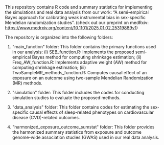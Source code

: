 This repository contains R code and summary statistics for implementing the simulations and real data analysis from our work: “A semi-empirical Bayes approach for calibrating weak instrumental bias in sex-specific Mendelian randomization studies”. (check out our preprint on medRxiv: https://www.medrxiv.org/content/10.1101/2025.01.02.25319889v1)

The repository is organized into the following folders:

1. "main_function" folder:
This folder contains the primary functions used in our analysis:
(i) SEB_function.R: Implements the proposed semi-empirical Bayes method for computing shrinkage estimation;
(ii) Freq_AW_function.R: Implements adaptive weight (AW) method for computing shrinkage estimation;
(iii) TwoSampleMR_methods_function.R: Computes causal effect of an exposure on an outcome using two-sample Mendelian Randomization (MR) methods.

2. "simulation" folder:
This folder includes the codes for conducting simulation studies to evaluate the proposed methods.

3. "data_analysis" folder:
This folder contains codes for estimating the sex-specific causal effects of sleep-related phenotypes on cardiovascular disease (CVD)-related outcomes.

4. "harmonized_exposure_outcome_sumstat" folder: 
This folder provides the harmonized summary statistics from exposure and outcome genome-wide association studies (GWAS) used in our real data analysis.
